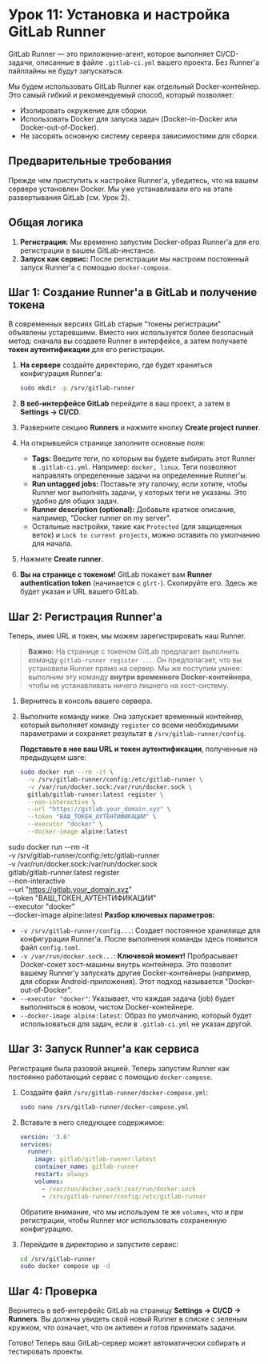 # Урок 11: Установка и настройка GitLab Runner

GitLab Runner — это приложение-агент, которое выполняет CI/CD-задачи, описанные в файле `.gitlab-ci.yml` вашего проекта. Без Runner'а пайплайны не будут запускаться.

Мы будем использовать GitLab Runner как отдельный Docker-контейнер. Это самый гибкий и рекомендуемый способ, который позволяет:
*   Изолировать окружение для сборки.
*   Использовать Docker для запуска задач (Docker-in-Docker или Docker-out-of-Docker).
*   Не засорять основную систему сервера зависимостями для сборки.

## Предварительные требования

Прежде чем приступить к настройке Runner'а, убедитесь, что на вашем сервере установлен Docker. Мы уже устанавливали его на этапе развертывания GitLab (см. Урок 2).

## Общая логика

1.  **Регистрация:** Мы временно запустим Docker-образ Runner'а для его регистрации в вашем GitLab-инстансе.
2.  **Запуск как сервис:** После регистрации мы настроим постоянный запуск Runner'а с помощью `docker-compose`.

## Шаг 1: Создание Runner'а в GitLab и получение токена

В современных версиях GitLab старые "токены регистрации" объявлены устаревшими. Вместо них используется более безопасный метод: сначала вы создаете Runner в интерфейсе, а затем получаете **токен аутентификации** для его регистрации.

1.  **На сервере** создайте директорию, где будет храниться конфигурация Runner'а:
    ```bash
    sudo mkdir -p /srv/gitlab-runner
    ```

2.  **В веб-интерфейсе GitLab** перейдите в ваш проект, а затем в **Settings -> CI/CD**.

3.  Разверните секцию **Runners** и нажмите кнопку **Create project runner**.

4.  На открывшейся странице заполните основные поля:
    *   **Tags:** Введите теги, по которым вы будете выбирать этот Runner в `.gitlab-ci.yml`. Например: `docker, linux`. Теги позволяют направлять определенные задачи на определенные Runner'ы.
    *   **Run untagged jobs:** Поставьте эту галочку, если хотите, чтобы Runner мог выполнять задачи, у которых теги не указаны. Это удобно для общих задач.
    *   **Runner description (optional):** Добавьте краткое описание, например, "Docker runner on my server".
    *   Остальные настройки, такие как `Protected` (для защищенных веток) и `Lock to current projects`, можно оставить по умолчанию для начала.

5.  Нажмите **Create runner**.

6.  **Вы на странице с токеном!** GitLab покажет вам **Runner authentication token** (начинается с `glrt-`). Скопируйте его. Здесь же будет указан и URL вашего GitLab.

## Шаг 2: Регистрация Runner'а

Теперь, имея URL и токен, мы можем зарегистрировать наш Runner.

> **Важно:** На странице с токеном GitLab предлагает выполнить команду `gitlab-runner register ...`. Он предполагает, что вы установили Runner прямо на сервер. Мы же поступим умнее: выполним эту команду **внутри временного Docker-контейнера**, чтобы не устанавливать ничего лишнего на хост-систему.

1.  Вернитесь в консоль вашего сервера.

2.  Выполните команду ниже. Она запускает временный контейнер, который выполняет команду `register` со всеми необходимыми параметрами и сохраняет результат в `/srv/gitlab-runner/config`.

    **Подставьте в нее ваш URL и токен аутентификации**, полученные на предыдущем шаге:

    ```bash
    sudo docker run --rm -it \
      -v /srv/gitlab-runner/config:/etc/gitlab-runner \
      -v /var/run/docker.sock:/var/run/docker.sock \
      gitlab/gitlab-runner:latest register \
      --non-interactive \
      --url "https://gitlab.your_domain.xyz" \
      --token "ВАШ_ТОКЕН_АУТЕНТИФИКАЦИИ" \
      --executor "docker" \
      --docker-image alpine:latest
    ```
sudo docker run --rm -it \
    -v /srv/gitlab-runner/config:/etc/gitlab-runner \
    -v /var/run/docker.sock:/var/run/docker.sock \
    gitlab/gitlab-runner:latest register \
    --non-interactive \
    --url "https://gitlab.your_domain.xyz" \
    --token "ВАШ_ТОКЕН_АУТЕНТИФИКАЦИИ" \
    --executor "docker" \
    --docker-image alpine:latest
**Разбор ключевых параметров:**
*   `-v /srv/gitlab-runner/config...`: Создает постоянное хранилище для конфигурации Runner'a. После выполнения команды здесь появится файл `config.toml`.
*   `-v /var/run/docker.sock...`: **Ключевой момент!** Пробрасывает Docker-сокет хост-машины внутрь контейнера. Это позволит вашему Runner'у запускать другие Docker-контейнеры (например, для сборки Android-приложения). Этот подход называется "Docker-out-of-Docker".
*   `--executor "docker"`: Указывает, что каждая задача (job) будет выполняться в новом, чистом Docker-контейнере.
*   `--docker-image alpine:latest`: Образ по умолчанию, который будет использоваться для задач, если в `.gitlab-ci.yml` не указан другой.

## Шаг 3: Запуск Runner'а как сервиса

Регистрация была разовой акцией. Теперь запустим Runner как постоянно работающий сервис с помощью `docker-compose`.

1.  Создайте файл `/srv/gitlab-runner/docker-compose.yml`:
    ```bash
    sudo nano /srv/gitlab-runner/docker-compose.yml
    ```

2.  Вставьте в него следующее содержимое:
    ```yaml
    version: '3.6'
    services:
      runner:
        image: gitlab/gitlab-runner:latest
        container_name: gitlab-runner
        restart: always
        volumes:
          - /var/run/docker.sock:/var/run/docker.sock
          - /srv/gitlab-runner/config:/etc/gitlab-runner
    ```
    Обратите внимание, что мы используем те же `volumes`, что и при регистрации, чтобы Runner мог использовать сохраненную конфигурацию.

3.  Перейдите в директорию и запустите сервис:
    ```bash
    cd /srv/gitlab-runner
    sudo docker compose up -d
    ```

## Шаг 4: Проверка

Вернитесь в веб-интерфейс GitLab на страницу **Settings -> CI/CD -> Runners**. Вы должны увидеть свой новый Runner в списке с зеленым кружком, что означает, что он активен и готов принимать задачи.

Готово! Теперь ваш GitLab-сервер может автоматически собирать и тестировать проекты.